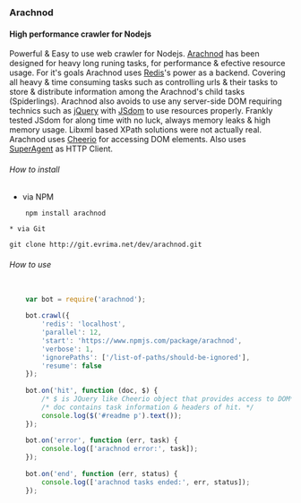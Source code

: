 ### Arachnod
#### High performance crawler for Nodejs

Powerful & Easy to use web crawler for Nodejs.  [Arachnod](http://arachnod.evrima.net) has been designed for heavy long runing tasks, 
for performance & efective resource usage. For it's goals Arachnod uses [Redis](http://www.redis.io)'s power as a backend. 
Covering all heavy & time consuming tasks such as controlling urls & their tasks to store & distribute information among the Arachnod's child tasks 
(Spiderlings). Arachnod also avoids to use any server-side DOM requiring technics 
such as [jQuery](http://www.jquery.com) with [JSdom](https://github.com/tmpvar/jsdom) to use resources properly. 
Frankly tested JSdom for along time with no luck, always memory leaks & high memory usage. 
Libxml based XPath solutions were not actually real. Arachnod uses [Cheerio](http://cheeriojs.github.io/cheerio/) for accessing DOM elements. 
Also uses [SuperAgent](https://github.com/visionmedia/superagent) as HTTP Client. 


###### How to install 
* via NPM 
```
    npm install arachnod

* via Git 
```
	git clone http://git.evrima.net/dev/arachnod.git
   
###### How to use

```javascript

    var bot = require('arachnod');
    
    bot.crawl({
        'redis': 'localhost',
        'parallel': 12,
        'start': 'https://www.npmjs.com/package/arachnod',
        'verbose': 1,
        'ignorePaths': ['/list-of-paths/should-be-ignored'],
        'resume': false
    });
    
    bot.on('hit', function (doc, $) {
        /* $ is JQuery like Cheerio object that provides access to DOM*/
        /* doc contains task information & headers of hit. */
        console.log($('#readme p').text());
    });
    
    bot.on('error', function (err, task) {
        console.log(['arachnod error:', task]);
    });
    
    bot.on('end', function (err, status) {
        console.log(['arachnod tasks ended:', err, status]);
    });
